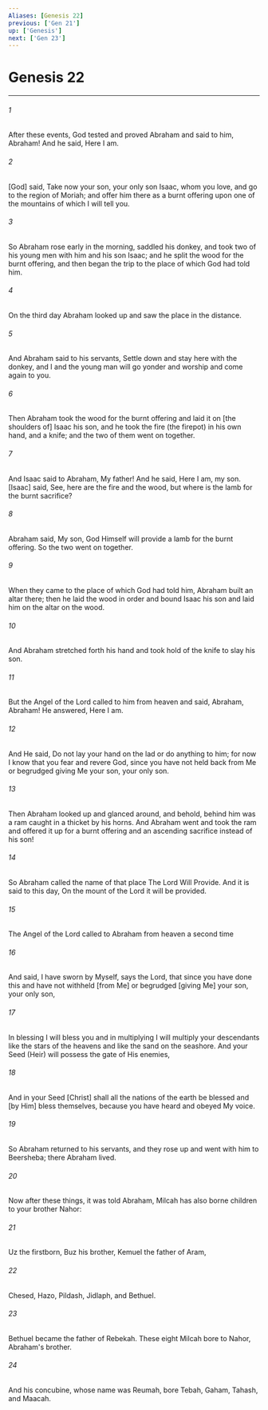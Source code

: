 ```yaml
---
Aliases: [Genesis 22]
previous: ['Gen 21']
up: ['Genesis']
next: ['Gen 23']
---
```

# Genesis 22

***














###### 1 






After these events, God tested and proved Abraham and said to him, Abraham! And he said, Here I am. 













###### 2 






[God] said, Take now your son, your only son Isaac, whom you love, and go to the region of Moriah; and offer him there as a burnt offering upon one of the mountains of which I will tell you. 













###### 3 






So Abraham rose early in the morning, saddled his donkey, and took two of his young men with him and his son Isaac; and he split the wood for the burnt offering, and then began the trip to the place of which God had told him. 













###### 4 






On the third day Abraham looked up and saw the place in the distance. 













###### 5 






And Abraham said to his servants, Settle down and stay here with the donkey, and I and the young man will go yonder and worship and come again to you. 













###### 6 






Then Abraham took the wood for the burnt offering and laid it on [the shoulders of] Isaac his son, and he took the fire (the firepot) in his own hand, and a knife; and the two of them went on together. 













###### 7 






And Isaac said to Abraham, My father! And he said, Here I am, my son. [Isaac] said, See, here are the fire and the wood, but where is the lamb for the burnt sacrifice? 













###### 8 






Abraham said, My son, God Himself will provide a lamb for the burnt offering. So the two went on together. 













###### 9 






When they came to the place of which God had told him, Abraham built an altar there; then he laid the wood in order and bound Isaac his son and laid him on the altar on the wood. 













###### 10 






And Abraham stretched forth his hand and took hold of the knife to slay his son. 













###### 11 






But the Angel of the Lord called to him from heaven and said, Abraham, Abraham! He answered, Here I am. 













###### 12 






And He said, Do not lay your hand on the lad or do anything to him; for now I know that you fear and revere God, since you have not held back from Me or begrudged giving Me your son, your only son. 













###### 13 






Then Abraham looked up and glanced around, and behold, behind him was a ram caught in a thicket by his horns. And Abraham went and took the ram and offered it up for a burnt offering and an ascending sacrifice instead of his son! 













###### 14 






So Abraham called the name of that place The Lord Will Provide. And it is said to this day, On the mount of the Lord it will be provided. 













###### 15 






The Angel of the Lord called to Abraham from heaven a second time 













###### 16 






And said, I have sworn by Myself, says the Lord, that since you have done this and have not withheld [from Me] or begrudged [giving Me] your son, your only son, 













###### 17 






In blessing I will bless you and in multiplying I will multiply your descendants like the stars of the heavens and like the sand on the seashore. And your Seed (Heir) will possess the gate of His enemies, 













###### 18 






And in your Seed [Christ] shall all the nations of the earth be blessed and [by Him] bless themselves, because you have heard and obeyed My voice. 













###### 19 






So Abraham returned to his servants, and they rose up and went with him to Beersheba; there Abraham lived. 













###### 20 






Now after these things, it was told Abraham, Milcah has also borne children to your brother Nahor: 













###### 21 






Uz the firstborn, Buz his brother, Kemuel the father of Aram, 













###### 22 






Chesed, Hazo, Pildash, Jidlaph, and Bethuel. 













###### 23 






Bethuel became the father of Rebekah. These eight Milcah bore to Nahor, Abraham's brother. 













###### 24 






And his concubine, whose name was Reumah, bore Tebah, Gaham, Tahash, and Maacah.
